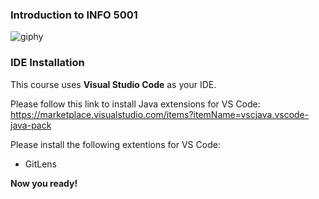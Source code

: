 ### Introduction to INFO 5001

![giphy](https://media.giphy.com/media/Lny6Rw04nsOOc/giphy.gif)

### IDE Installation
This course uses **Visual Studio Code** as your IDE.

Please follow this link to install Java extensions for VS Code: 
https://marketplace.visualstudio.com/items?itemName=vscjava.vscode-java-pack

Please install the following extentions for VS Code:
* GitLens

**Now you ready!**


